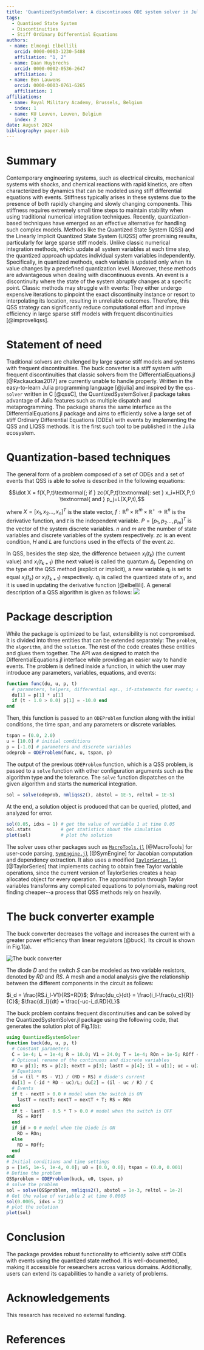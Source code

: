 ```yaml
---
title: 'QuantizedSystemSolver: A discontinuous ODE system solver in Julia.'
tags:
  - Quantised State System
  - Discontinuities
  - Stiff Ordinary Differential Equations
authors:
 - name: Elmongi Elbellili
   orcid: 0000-0003-1230-5488
   affiliation: "1, 2"
 - name: Daan Huybrechs
   orcid: 0000-0002-0536-2647
   affiliation: 2
 - name: Ben Lauwens
   orcid: 0000-0003-0761-6265
   affiliation: 1
affiliations:
 - name: Royal Military Academy, Brussels, Belgium
   index: 1
 - name: KU Leuven, Leuven, Belgium
   index: 2
date: August 2024
bibliography: paper.bib
---
```


# Summary

Contemporary engineering systems, such as electrical circuits, mechanical systems with shocks, and chemical reactions with rapid kinetics, are often characterized by dynamics that can be modeled using stiff differential equations with events. Stiffness typically arises in these systems due to the presence of both rapidly changing and slowly changing components. This stiffness requires extremely small time steps to maintain stability when using traditional numerical integration techniques. Recently, quantization-based techniques have emerged as an effective alternative for handling such complex models. Methods like the Quantized State System (QSS) and the Linearly Implicit Quantized State System (LIQSS) offer promising results, particularly for large sparse stiff models. Unlike classic numerical integration methods, which update all system variables at each time step, the quantized approach updates individual system variables independently. Specifically, in quantized methods, each variable is updated only when its value changes by a predefined quantization level. Moreover, these methods are advantageous when dealing with discontinuous events. An event is a discontinuity where the state of the system abruptly changes at a specific point. Classic methods may struggle with events: They either undergo expensive iterations to pinpoint the exact discontinuity instance or resort to interpolating its location, resulting in unreliable outcomes. Therefore, this QSS strategy can significantly reduce computational effort and improve efficiency in large sparse stiff models with frequent discontinuities [@improveliqss].

# Statement of need

Traditional solvers are challenged by large sparse stiff models and systems with frequent discontinuities. The buck converter is a stiff system with frequent discontinuities that classic solvers from the DifferentialEquations.jl [@Rackauckas2017] are currently unable to handle properly.
Written in the easy-to-learn Julia programming language [@julia] and inspired by the ``qss-solver`` written in C [@qssC], the QuantizedSystemSolver.jl package takes advantage of Julia features such as multiple dispatch and metaprogramming. The package shares the same interface as the DifferentialEquations.jl package and aims to efficiently solve a large set of stiff Ordinary Differential Equations (ODEs) with events by implementing the QSS and LIQSS methods. It is the first such tool to be published in the Julia ecosystem.

# Quantization-based techniques

The general form of a problem composed of a set of ODEs and a set of events that QSS is able to solve is described in the following equations:

$$\dot X = f(X,P,t)\textnormal{; if } zc(X,P,t)\textnormal{: set } x_i=H(X,P,t) \textnormal{ and } p_j=L(X,P,t),$$

where $X = [x_1,x_2...,x_n]^T$ is the state vector, $f:\mathbb{R}^n \times \mathbb{R}^m \times \mathbb{R}^+ \rightarrow \mathbb{R}^n$ is the derivative function, and $t$ is the independent variable. $P = [p_1,p_2...,p_m]^T$ is the vector of the system discrete variables. $n$ and $m$ are the number of state variables and discrete variables of the system respectively. $zc$ is an event condition, $H$ and $L$ are functions used in the effects of the event $zc$.

In QSS, besides the step size, the difference between $x_i(t_k)$ (the current value) and $x_i(t_{k+1})$ (the next value) is called the quantum $\Delta_i$. Depending on the type of the QSS method (explicit or implicit), a new variable $q_i$ is set to equal $x_i(t_k)$  or $x_i(t_{k+1})$ respectively. $q_i$ is called the quantized state of $x_i$, and it is used in updating the derivative function [@elbellili].  A general description of a QSS algorithm is given as follows:
![](alg.png)

# Package description

While the package is optimized to be fast, extensibility is not compromised. It is divided into three entities that can be extended separately: The ``problem``, the ``algorithm``, and the ``solution``. The rest of the code creates these entities and glues them together. The API was designed to match the DifferentialEquations.jl interface while providing an easier way to handle events. The problem is defined inside a function, in which the user may introduce any parameters, variables, equations, and events:
```julia
function func(du, u, p, t)
  # parameters, helpers, differential eqs., if-statements for events; e.g.:
  du[1] = p[1] * u[1]
  if (t - 1.0 > 0.0) p[1] = -10.0 end
end
```
Then, this function is passed to an `ODEProblem` function along with the initial conditions, the time span, and any parameters or discrete variables.
```julia
tspan = (0.0, 2.0)
u = [10.0] # initial conditions
p = [-1.0] # parameters and discrete variables
odeprob = ODEProblem(func, u, tspan, p)
```

The output of the previous `ODEProblem` function, which is a QSS problem, is passed to a ``solve`` function with other configuration arguments such as the algorithm type and the tolerance. The ``solve`` function dispatches on the given algorithm and starts the numerical integration.
```julia
sol = solve(odeprob, nmliqss2(), abstol = 1E-5, reltol = 1E-5)
```
At the end, a solution object is produced that can be queried, plotted, and analyzed for error.

```julia
sol(0.05, idxs = 1) # get the value of variable 1 at time 0.05
sol.stats           # get statistics about the simulation
plot(sol)           # plot the solution
```

The solver uses other packages such as  [`MacroTools.jl`]( https://github.com/FluxML/MacroTools.jl) [@MacroTools] for user-code parsing, [`SymEngine.jl`]( https://github.com/symengine/SymEngine.jl) [@SymEngine] for Jacobian computation and dependency extraction. It also uses a modified [`TaylorSeries.jl`](https://github.com/JuliaDiff/TaylorSeries.jl/) [@TaylorSeries] that implements caching to obtain free Taylor variable operations, since the current version of TaylorSeries creates a heap allocated object for every operation. The approximation through Taylor variables transforms any complicated equations to polynomials, making root finding cheaper--a process that QSS methods rely on heavily.

# The buck converter example

The buck converter decreases the voltage and increases the current with a greater power efficiency than linear regulators [@buck]. Its circuit is shown in Fig.1(a).

![The buck converter](buck.png)

The diode $D$ and the switch $S$ can be modeled as two variable resistors, denoted by $RD$ and $RS$. A mesh and a nodal analysis give the relationship between the different components in the circuit as follows:

$i_d = \frac{RS.i_l-V1}{RS+RD}$;
$\frac{du_c}{dt} = \frac{i_l-\frac{u_c}{R}}{C}$;
$\frac{di_l}{dt} = \frac{-uc-i_d.RD}{L}$

The buck problem contains frequent discontinuities and can be solved by the QuantizedSystemSolver.jl package using the following code, that generates the solution plot of Fig.1(b):

```julia
using QuantizedSystemSolver
function buck(du, u, p, t)
  # Constant parameters
  C = 1e-4; L = 1e-4; R = 10.0; V1 = 24.0; T = 1e-4; ROn = 1e-5; ROff = 1e5
  # Optional rename of the continuous and discrete variables
  RD = p[1]; RS = p[2]; nextT = p[3]; lastT = p[4]; il = u[1]; uc = u[2]
  # Equations
  id = (il * RS - V1) / (RD + RS) # diode's current
  du[1] = (-id * RD - uc)/L; du[2] = (il - uc / R) / C
  # Events
  if t - nextT > 0.0 # model when the switch is ON
    lastT = nextT; nextT = nextT + T; RS = ROn
  end
  if t - lastT - 0.5 * T > 0.0 # model when the switch is OFF
    RS = ROff
  end
  if id > 0 # model when the Diode is ON
    RD = ROn;
  else
    RD = ROff;
  end
end
# Initial conditions and time settings
p = [1e5, 1e-5, 1e-4, 0.0]; u0 = [0.0, 0.0]; tspan = (0.0, 0.001)
# Define the problem
QSSproblem = ODEProblem(buck, u0, tspan, p)
# solve the problem
sol = solve(QSSproblem, nmliqss2(), abstol = 1e-3, reltol = 1e-2)
# Get the value of variable 2 at time 0.0005
sol(0.0005, idxs = 2)
# plot the solution
plot(sol)
```


# Conclusion
The package provides robust functionality to efficiently solve stiff ODEs with events using the quantized state method. It is well-documented, making it accessible for researchers across various domains. Additionally, users can extend its capabilities to handle a variety of problems.

# Acknowledgements
This research has received no external funding.

# References
